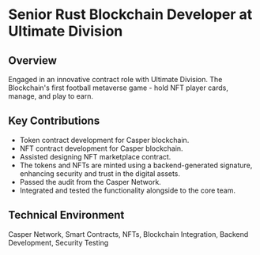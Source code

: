 # Senior Rust Blockchain Developer at Ultimate Division

## Overview

Engaged in an innovative contract role with Ultimate Division. The Blockchain's first football metaverse game - hold NFT player cards, manage, and play to earn.

## Key Contributions

* Token contract development for Casper blockchain.
* NFT contract development for Casper blockchain.
* Assisted designing NFT marketplace contract.
* The tokens and NFTs are minted using a backend-generated signature, enhancing security and trust in the digital assets.
* Passed the audit from the Casper Network.
* Integrated and tested the functionality alongside to the core team.

## Technical Environment

Casper Network, Smart Contracts, NFTs, Blockchain Integration, Backend Development, Security Testing
